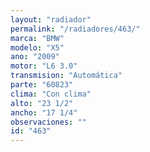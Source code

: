 ```yaml
---
layout: "radiador"
permalink: "/radiadores/463/"
marca: "BMW"
modelo: "X5"
ano: "2009"
motor: "L6 3.0"
transmision: "Automática"
parte: "60823"
clima: "Con clima"
alto: "23 1/2"
ancho: "17 1/4"
observaciones: ""
id: "463"
---
```


